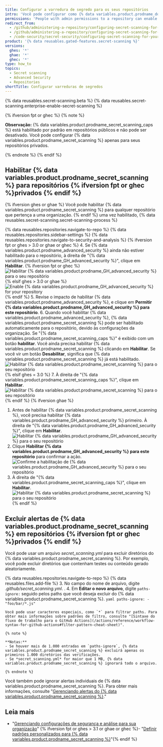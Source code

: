 ```yaml
---
title: Configurar a varredura de segredo para os seus repositórios
intro: 'Você pode configurar como {% data variables.product.prodname_dotcom %} faz a varredura de segredos dos seus repositórios.'
permissions: 'People with admin permissions to a repository can enable {% data variables.product.prodname_secret_scanning %} for the repository.'
redirect_from:
  - /github/administering-a-repository/configuring-secret-scanning-for-private-repositories
  - /github/administering-a-repository/configuring-secret-scanning-for-your-repositories
  - /code-security/secret-security/configuring-secret-scanning-for-your-repositories
product: '{% data reusables.gated-features.secret-scanning %}'
versions:
  ghes: '*'
  ghae: '*'
  ghec: '*'
type: how_to
topics:
  - Secret scanning
  - Advanced Security
  - Repositories
shortTitle: Configurar varreduras de segredos
---
```


{% data reusables.secret-scanning.beta %}
{% data reusables.secret-scanning.enterprise-enable-secret-scanning %}

{% ifversion fpt or ghec %}
{% note %}

**Observação:** {% data variables.product.prodname_secret_scanning_caps %} está habilitado por padrão em repositórios públicos e não pode ser desativado. Você pode configurar {% data variables.product.prodname_secret_scanning %} apenas para seus repositórios privados.

{% endnote %}
{% endif %}

## Habilitar {% data variables.product.prodname_secret_scanning %} para repositórios {% ifversion fpt or ghec %}privados {% endif %}

{% ifversion ghes or ghae %}
Você pode habilitar {% data variables.product.prodname_secret_scanning %} para qualquer repositório que pertença a uma organização.
{% endif %} uma vez habilitado, {% data reusables.secret-scanning.secret-scanning-process %}

{% data reusables.repositories.navigate-to-repo %}
{% data reusables.repositories.sidebar-settings %}
{% data reusables.repositories.navigate-to-security-and-analysis %}
{% ifversion fpt or ghes > 3.0 or ghae or ghec %}
4. Se {% data variables.product.prodname_advanced_security %} ainda não estiver habilitado para o repositório, à direita de "{% data variables.product.prodname_GH_advanced_security %}", clique em **Habilitar**.
   {% ifversion fpt or ghec %}![Habilitar {% data variables.product.prodname_GH_advanced_security %} para o seu repositório](/assets/images/help/repository/enable-ghas-dotcom.png)
   {% elsif ghes > 3.0 or ghae %}![Enable {% data variables.product.prodname_GH_advanced_security %} for your repository](/assets/images/enterprise/3.1/help/repository/enable-ghas.png){% endif %}
5. Revise o impacto de habilitar {% data variables.product.prodname_advanced_security %}, e clique em **Permitir {% data variables.product.prodname_GH_advanced_security %} para este repositório**.
6. Quando você habilitar {% data variables.product.prodname_advanced_security %}, {% data variables.product.prodname_secret_scanning %} pode ser habilitado automaticamente para o repositório, devido às configurações da organização. Se "{% data variables.product.prodname_secret_scanning_caps %}" é exibido com um botão **habilitar**. Você ainda precisa habilitar {% data variables.product.prodname_secret_scanning %} clicando em **Habilitar**. Se você vir um botão **Desabilitar**, significa que {% data variables.product.prodname_secret_scanning %} já está habilitado. ![Habilitar {% data variables.product.prodname_secret_scanning %} para o seu repositório](/assets/images/help/repository/enable-secret-scanning-dotcom.png)
   {% elsif ghes = 3.0 %}
7. À direita de "{% data variables.product.prodname_secret_scanning_caps %}", clique em **Habilitar**. ![Habilitar {% data variables.product.prodname_secret_scanning %} para o seu repositório](/assets/images/help/repository/enable-secret-scanning-ghe.png)
   {% endif %}
{% ifversion ghae %}
1. Antes de habilitar {% data variables.product.prodname_secret_scanning %}, você precisa habilitar {% data variables.product.prodname_GH_advanced_security %} primeiro. À direita de "{% data variables.product.prodname_GH_advanced_security %}", clique em **Habilitar**. ![Habilitar {% data variables.product.prodname_GH_advanced_security %} para o seu repositório](/assets/images/enterprise/github-ae/repository/enable-ghas-ghae.png)
2. Clique **Habilitar {% data variables.product.prodname_GH_advanced_security %} para este repositório** para confirmar a ação. ![Confirme a habilitação de {% data variables.product.prodname_GH_advanced_security %} para o seu repositório](/assets/images/enterprise/github-ae/repository/enable-ghas-confirmation-ghae.png)
3. À direita de "{% data variables.product.prodname_secret_scanning_caps %}", clique em **Habilitar**. ![Habilitar {% data variables.product.prodname_secret_scanning %} para o seu repositório](/assets/images/enterprise/github-ae/repository/enable-secret-scanning-ghae.png)
{% endif %}

## Excluir alertas de {% data variables.product.prodname_secret_scanning %} em repositórios {% ifversion fpt or ghec %}privados {% endif %}

Você pode usar um arquivo *secret_scanning.yml* para excluir diretórios do {% data variables.product.prodname_secret_scanning %}. Por exemplo, você pode excluir diretórios que contenham testes ou conteúdo gerado aleatoriamente.

{% data reusables.repositories.navigate-to-repo %}
{% data reusables.files.add-file %}
3. No campo do nome de arquivo, digite *.github/secret_scanning.yml*. .
4. Em **Editar o novo arquivo**, digite `paths-ignore:` seguido pelos paths que você deseja excluir do {% data variables.product.prodname_secret_scanning %}.
    ``` yaml
    paths-ignore:
      - "foo/bar/*.js"
    ```

    Você pode usar caracteres especiais, como `*` para filtrar paths. Para obter mais informações sobre padrões de filtro, consulte "[Sintaxe do fluxo de trabalho para o GitHub Actions](/actions/reference/workflow-syntax-for-github-actions#filter-pattern-cheat-sheet)".

    {% note %}

    **Notas:**
    - Se houver mais de 1.000 entradas em `paths-ignore`, {% data variables.product.prodname_secret_scanning %} excluirá apenas os primeiros 1.000 diretórios das verificações.
    - Se *secret_scanning.yml* for maior que 1 MB, {% data variables.product.prodname_secret_scanning %} ignorará todo o arquivo.

    {% endnote %}

Você também pode ignorar alertas individuais de {% data variables.product.prodname_secret_scanning %}. Para obter mais informações, consulte "[Gerenciando alertas do {% data variables.product.prodname_secret_scanning %}](/github/administering-a-repository/managing-alerts-from-secret-scanning#managing-secret-scanning-alerts)."

## Leia mais

- "[Gerenciando configurações de segurança e análise para sua organização](/organizations/keeping-your-organization-secure/managing-security-and-analysis-settings-for-your-organization)"
{% ifversion fpt or ghes > 3.1 or ghae or ghec %}- "[Definir padrões personalizados para {% data variables.product.prodname_secret_scanning %}](/code-security/secret-security/defining-custom-patterns-for-secret-scanning)"{% endif %}
